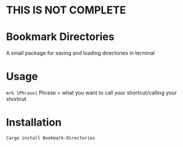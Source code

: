 # THIS IS NOT COMPLETE

# Bookmark Directories
A small package for saving and loading directories in terminal
# Usage
`mrk [Phrase]`
Phrase = what you want to call your shortcut/calling your shortcut
# Installation
`Cargo install Bookmark-Directories`